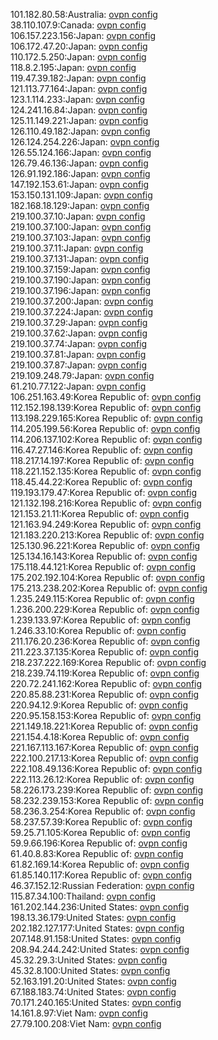 101.182.80.58:Australia: [ovpn config](vpn/101_182_80_58.ovpn)  
38.110.107.9:Canada: [ovpn config](vpn/38_110_107_9.ovpn)  
106.157.223.156:Japan: [ovpn config](vpn/106_157_223_156.ovpn)  
106.172.47.20:Japan: [ovpn config](vpn/106_172_47_20.ovpn)  
110.172.5.250:Japan: [ovpn config](vpn/110_172_5_250.ovpn)  
118.8.2.195:Japan: [ovpn config](vpn/118_8_2_195.ovpn)  
119.47.39.182:Japan: [ovpn config](vpn/119_47_39_182.ovpn)  
121.113.77.164:Japan: [ovpn config](vpn/121_113_77_164.ovpn)  
123.1.114.233:Japan: [ovpn config](vpn/123_1_114_233.ovpn)  
124.241.16.84:Japan: [ovpn config](vpn/124_241_16_84.ovpn)  
125.11.149.221:Japan: [ovpn config](vpn/125_11_149_221.ovpn)  
126.110.49.182:Japan: [ovpn config](vpn/126_110_49_182.ovpn)  
126.124.254.226:Japan: [ovpn config](vpn/126_124_254_226.ovpn)  
126.55.124.166:Japan: [ovpn config](vpn/126_55_124_166.ovpn)  
126.79.46.136:Japan: [ovpn config](vpn/126_79_46_136.ovpn)  
126.91.192.186:Japan: [ovpn config](vpn/126_91_192_186.ovpn)  
147.192.153.61:Japan: [ovpn config](vpn/147_192_153_61.ovpn)  
153.150.131.109:Japan: [ovpn config](vpn/153_150_131_109.ovpn)  
182.168.18.129:Japan: [ovpn config](vpn/182_168_18_129.ovpn)  
219.100.37.10:Japan: [ovpn config](vpn/219_100_37_10.ovpn)  
219.100.37.100:Japan: [ovpn config](vpn/219_100_37_100.ovpn)  
219.100.37.103:Japan: [ovpn config](vpn/219_100_37_103.ovpn)  
219.100.37.11:Japan: [ovpn config](vpn/219_100_37_11.ovpn)  
219.100.37.131:Japan: [ovpn config](vpn/219_100_37_131.ovpn)  
219.100.37.159:Japan: [ovpn config](vpn/219_100_37_159.ovpn)  
219.100.37.190:Japan: [ovpn config](vpn/219_100_37_190.ovpn)  
219.100.37.196:Japan: [ovpn config](vpn/219_100_37_196.ovpn)  
219.100.37.200:Japan: [ovpn config](vpn/219_100_37_200.ovpn)  
219.100.37.224:Japan: [ovpn config](vpn/219_100_37_224.ovpn)  
219.100.37.29:Japan: [ovpn config](vpn/219_100_37_29.ovpn)  
219.100.37.62:Japan: [ovpn config](vpn/219_100_37_62.ovpn)  
219.100.37.74:Japan: [ovpn config](vpn/219_100_37_74.ovpn)  
219.100.37.81:Japan: [ovpn config](vpn/219_100_37_81.ovpn)  
219.100.37.87:Japan: [ovpn config](vpn/219_100_37_87.ovpn)  
219.109.248.79:Japan: [ovpn config](vpn/219_109_248_79.ovpn)  
61.210.77.122:Japan: [ovpn config](vpn/61_210_77_122.ovpn)  
106.251.163.49:Korea Republic of: [ovpn config](vpn/106_251_163_49.ovpn)  
112.152.198.139:Korea Republic of: [ovpn config](vpn/112_152_198_139.ovpn)  
113.198.229.165:Korea Republic of: [ovpn config](vpn/113_198_229_165.ovpn)  
114.205.199.56:Korea Republic of: [ovpn config](vpn/114_205_199_56.ovpn)  
114.206.137.102:Korea Republic of: [ovpn config](vpn/114_206_137_102.ovpn)  
116.47.27.146:Korea Republic of: [ovpn config](vpn/116_47_27_146.ovpn)  
118.217.14.197:Korea Republic of: [ovpn config](vpn/118_217_14_197.ovpn)  
118.221.152.135:Korea Republic of: [ovpn config](vpn/118_221_152_135.ovpn)  
118.45.44.22:Korea Republic of: [ovpn config](vpn/118_45_44_22.ovpn)  
119.193.179.47:Korea Republic of: [ovpn config](vpn/119_193_179_47.ovpn)  
121.132.198.216:Korea Republic of: [ovpn config](vpn/121_132_198_216.ovpn)  
121.153.21.11:Korea Republic of: [ovpn config](vpn/121_153_21_11.ovpn)  
121.163.94.249:Korea Republic of: [ovpn config](vpn/121_163_94_249.ovpn)  
121.183.220.213:Korea Republic of: [ovpn config](vpn/121_183_220_213.ovpn)  
125.130.96.221:Korea Republic of: [ovpn config](vpn/125_130_96_221.ovpn)  
125.134.16.143:Korea Republic of: [ovpn config](vpn/125_134_16_143.ovpn)  
175.118.44.121:Korea Republic of: [ovpn config](vpn/175_118_44_121.ovpn)  
175.202.192.104:Korea Republic of: [ovpn config](vpn/175_202_192_104.ovpn)  
175.213.238.202:Korea Republic of: [ovpn config](vpn/175_213_238_202.ovpn)  
1.235.249.115:Korea Republic of: [ovpn config](vpn/1_235_249_115.ovpn)  
1.236.200.229:Korea Republic of: [ovpn config](vpn/1_236_200_229.ovpn)  
1.239.133.97:Korea Republic of: [ovpn config](vpn/1_239_133_97.ovpn)  
1.246.33.10:Korea Republic of: [ovpn config](vpn/1_246_33_10.ovpn)  
211.176.20.236:Korea Republic of: [ovpn config](vpn/211_176_20_236.ovpn)  
211.223.37.135:Korea Republic of: [ovpn config](vpn/211_223_37_135.ovpn)  
218.237.222.169:Korea Republic of: [ovpn config](vpn/218_237_222_169.ovpn)  
218.239.74.119:Korea Republic of: [ovpn config](vpn/218_239_74_119.ovpn)  
220.72.241.162:Korea Republic of: [ovpn config](vpn/220_72_241_162.ovpn)  
220.85.88.231:Korea Republic of: [ovpn config](vpn/220_85_88_231.ovpn)  
220.94.12.9:Korea Republic of: [ovpn config](vpn/220_94_12_9.ovpn)  
220.95.158.153:Korea Republic of: [ovpn config](vpn/220_95_158_153.ovpn)  
221.149.18.221:Korea Republic of: [ovpn config](vpn/221_149_18_221.ovpn)  
221.154.4.18:Korea Republic of: [ovpn config](vpn/221_154_4_18.ovpn)  
221.167.113.167:Korea Republic of: [ovpn config](vpn/221_167_113_167.ovpn)  
222.100.217.13:Korea Republic of: [ovpn config](vpn/222_100_217_13.ovpn)  
222.108.49.136:Korea Republic of: [ovpn config](vpn/222_108_49_136.ovpn)  
222.113.26.12:Korea Republic of: [ovpn config](vpn/222_113_26_12.ovpn)  
58.226.173.239:Korea Republic of: [ovpn config](vpn/58_226_173_239.ovpn)  
58.232.239.153:Korea Republic of: [ovpn config](vpn/58_232_239_153.ovpn)  
58.236.3.254:Korea Republic of: [ovpn config](vpn/58_236_3_254.ovpn)  
58.237.57.39:Korea Republic of: [ovpn config](vpn/58_237_57_39.ovpn)  
59.25.71.105:Korea Republic of: [ovpn config](vpn/59_25_71_105.ovpn)  
59.9.66.196:Korea Republic of: [ovpn config](vpn/59_9_66_196.ovpn)  
61.40.8.83:Korea Republic of: [ovpn config](vpn/61_40_8_83.ovpn)  
61.82.169.14:Korea Republic of: [ovpn config](vpn/61_82_169_14.ovpn)  
61.85.140.117:Korea Republic of: [ovpn config](vpn/61_85_140_117.ovpn)  
46.37.152.12:Russian Federation: [ovpn config](vpn/46_37_152_12.ovpn)  
115.87.34.100:Thailand: [ovpn config](vpn/115_87_34_100.ovpn)  
161.202.144.236:United States: [ovpn config](vpn/161_202_144_236.ovpn)  
198.13.36.179:United States: [ovpn config](vpn/198_13_36_179.ovpn)  
202.182.127.177:United States: [ovpn config](vpn/202_182_127_177.ovpn)  
207.148.91.158:United States: [ovpn config](vpn/207_148_91_158.ovpn)  
208.94.244.242:United States: [ovpn config](vpn/208_94_244_242.ovpn)  
45.32.29.3:United States: [ovpn config](vpn/45_32_29_3.ovpn)  
45.32.8.100:United States: [ovpn config](vpn/45_32_8_100.ovpn)  
52.163.191.20:United States: [ovpn config](vpn/52_163_191_20.ovpn)  
67.188.183.74:United States: [ovpn config](vpn/67_188_183_74.ovpn)  
70.171.240.165:United States: [ovpn config](vpn/70_171_240_165.ovpn)  
14.161.8.97:Viet Nam: [ovpn config](vpn/14_161_8_97.ovpn)  
27.79.100.208:Viet Nam: [ovpn config](vpn/27_79_100_208.ovpn)  
